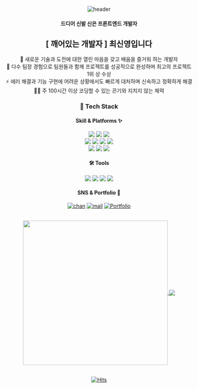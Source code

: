 <div align="center">

![header](https://capsule-render.vercel.app/api?type=waving&color=666666&text=Front-End%20Developer&height=200&&animation=fadeIn&fontColor=ffffff)

#### 드디어 신발 신은 프론트엔드 개발자

## [ 깨어있는 개발자 ] 최신영입니다

🤩 새로운 기술과 도전에 대한 열린 마음을 갖고 배움을 즐거워 하는 개발자  
🥇 다수 팀장 경험으로 팀원들과 함께 프로젝트를 성공적으로 완성하며 최고의 프로젝트 1위 상 수상  
⚡ 에러 해결과 기능 구현에 어려운 상황에서도 빠르게 대처하며 신속하고 정확하게 해결  
🏃🏻 주 100시간 이상 코딩할 수 있는 끈기와 지치지 않는 체력

### 📖 Tech Stack

#### Skill & Platforms ✨

  <img src="https://img.shields.io/badge/html5-E34F26?style=flat&logo=html5&logoColor=white">
  <img src="https://img.shields.io/badge/css3-1572B6?style=flat&logo=css3&logoColor=white">
  <img src="https://img.shields.io/badge/JavaScript-F7DF1E?style=flat&logo=JavaScript&logoColor=black">
<br>
  <img src="https://img.shields.io/badge/react-61DAFB?style=flat&logo=react&logoColor=black">
  <img src="https://img.shields.io/badge/redux-764ABC?style=flat&logo=redux&logoColor=white">
  <img src="https://img.shields.io/badge/styled_components-DB7093?style=flat&logo=styledcomponents&logoColor=white">
  <img src="https://img.shields.io/badge/Bootstrap-7952B3?style=flat&logo=Bootstrap&logoColor=white">
<br>
  <img src="https://img.shields.io/badge/webrtc-333333?style=flat&logo=webrtc&logoColor=white">
  <img src="https://img.shields.io/badge/Socket.io-010101?style=flat&logo=Socket.io&logoColor=white">
  <img src="https://img.shields.io/badge/AWS_Amplify-FF9900?style=flat&logo=AWSAmplify&logoColor=white">
<br>

#### 🛠️ Tools

  <img src="https://img.shields.io/badge/Visual_Studio_Code-007ACC?style=flat&logo=VisualStudioCode&logoColor=white">
  <img src="https://img.shields.io/badge/github-181717?style=flat&logo=github&logoColor=white">
  <img src="https://img.shields.io/badge/slack-4A154B?style=flat&logo=slack&logoColor=white">
  <img src="https://img.shields.io/badge/notion-000000?style=flat&logo=notion&logoColor=white">

<br>

#### SNS & Portfolio 📱

[![chan](https://img.shields.io/badge/velog_chan-20C997.svg?&style=flat&for-the-badge&logo=velog&logoColor=white)](https://velog.io/@channn02) [![mail](https://img.shields.io/badge/chan.jor.zz@gmail.com-EA4335.svg?&style=flat&for-the-badge&logo=gmail&logoColor=white)](chan.jor.zz@gmail.com) [![Portfolio](https://img.shields.io/badge/Portfolio-005AF0.svg?&style=flat&for-the-badge&logo=AMP&logoColor=white)](https://front-chan.notion.site/_-4e53a28df8d54fad84c153ed23d51859)

<!--
<img alt="Html" src ="https://img.shields.io/badge/내용-배경색상6자리.svg?&style=for-the-badge&logo=icon이름&logoColor=로고색상"/>

<img alt="Html" src ="https://img.shields.io/badge/adidas-40AEF0.svg?&style=for-the-badge&logo=adidas&logoColor=black"/> -->

<br>

<a href="https://github.com/front-chan">
  <img align="center" width="390" src="https://github-readme-stats.vercel.app/api?username=front-chan&theme=graywhite&show_icons=true" />
</a>
<a href="https://github.com/front-chan">
  <img align="center" src="https://github-readme-stats.vercel.app/api/top-langs/?username=front-chan&layout=compact&theme=graywhite" />
</a>
  <br>
  <br>
  
[![Hits](https://hits.seeyoufarm.com/api/count/incr/badge.svg?url=https%3A%2F%2Fgithub.com%2Ffront-chan&count_bg=%23181717&title_bg=%23181717&icon=github.svg&icon_color=%23FFFFFF&title=GitHub&edge_flat=false)](https://hits.seeyoufarm.com)
</div>
